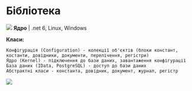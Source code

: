# Бібліотека

<img src="https://accounting.org.ua/images/configuration.png" /> <b>Ядро</b>  | .net 6, Linux, Windows 

 <b>Класи:</b>
    
    Конфігурація (Configuration) - колекції об'єктів (блоки констант, костанти, довідники, документи, перелічення, регістри)
    Ядро (Kernel) - підключення до бази даних, завантаження конфігурації
    База даних (IData, PostgreSQL) - доступ до бази даних
    Абстрактні класи - константа, довідник, документ, журнал, регістр


<img src="https://accounting.org.ua/images/lib_classes.jpg" />
